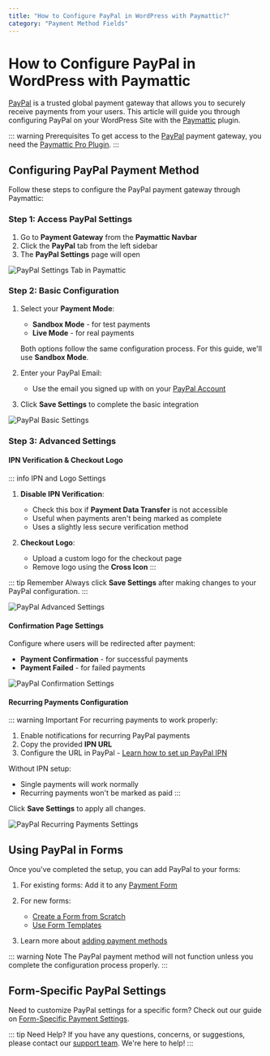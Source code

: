 ```yaml
---
title: "How to Configure PayPal in WordPress with Paymattic?"
category: "Payment Method Fields"
---
```

# How to Configure PayPal in WordPress with Paymattic

[PayPal](https://paypal.com/) is a trusted global payment gateway that allows you to securely receive payments from your users. This article will guide you through configuring PayPal on your WordPress Site with the [Paymattic](https://paymattic.com/) plugin.

::: warning Prerequisites
To get access to the [PayPal](https://paypal.com/) payment gateway, you need the [Paymattic Pro Plugin](../getting-started-with-paymattic/how-to-install-and-activate-paymattic-in-wordpress).
:::

## Configuring PayPal Payment Method

Follow these steps to configure the PayPal payment gateway through Paymattic:

### Step 1: Access PayPal Settings

1. Go to **Payment Gateway** from the **Paymattic Navbar**
2. Click the **PayPal** tab from the left sidebar
3. The **PayPal Settings** page will open

![PayPal Settings Tab in Paymattic](/images/payment-method-fields/how-to-configure-paypal-in-wordpress-with-paymattic/Paypal-tab-under-Payment-Gateway-scaled.webp)

### Step 2: Basic Configuration

1. Select your **Payment Mode**:
   - **Sandbox Mode** - for test payments
   - **Live Mode** - for real payments
   
   Both options follow the same configuration process. For this guide, we'll use **Sandbox Mode**.

2. Enter your PayPal Email:
   - Use the email you signed up with on your [PayPal Account](https://www.paypal.com/signin)

3. Click **Save Settings** to complete the basic integration

![PayPal Basic Settings](/images/payment-method-fields/how-to-configure-paypal-in-wordpress-with-paymattic/Payment-Mode-Paypal-Email.webp)

### Step 3: Advanced Settings

#### IPN Verification & Checkout Logo

::: info IPN and Logo Settings
1. **Disable IPN Verification**:
   - Check this box if **Payment Data Transfer** is not accessible
   - Useful when payments aren't being marked as complete
   - Uses a slightly less secure verification method
   
2. **Checkout Logo**:
   - Upload a custom logo for the checkout page
   - Remove logo using the **Cross Icon**
:::

::: tip Remember
Always click **Save Settings** after making changes to your PayPal configuration.
:::

![PayPal Advanced Settings](/images/payment-method-fields/how-to-configure-paypal-in-wordpress-with-paymattic/Disable-IPN-Verification-Checkout-Logo.webp)

#### Confirmation Page Settings

Configure where users will be redirected after payment:
- **Payment Confirmation** - for successful payments
- **Payment Failed** - for failed payments

![PayPal Confirmation Settings](/images/payment-method-fields/how-to-configure-paypal-in-wordpress-with-paymattic/Confirmation-Page-Settings.webp)

#### Recurring Payments Configuration

::: warning Important
For recurring payments to work properly:

1. Enable notifications for recurring PayPal payments
2. Copy the provided **IPN URL**
3. Configure the URL in PayPal - [Learn how to set up PayPal IPN](../payment-method-fields/how-to-set-paypal-ipn-in-wordpress-with-paymattic)

Without IPN setup:
- Single payments will work normally
- Recurring payments won't be marked as paid
:::

Click **Save Settings** to apply all changes.

![PayPal Recurring Payments Settings](/images/payment-method-fields/how-to-configure-paypal-in-wordpress-with-paymattic/PayPal-for-Recurring-Payments.webp)

## Using PayPal in Forms

Once you've completed the setup, you can add PayPal to your forms:

1. For existing forms: Add it to any [Payment Form](../form-editor/how-to-create-your-first-payment-form-in-a-minute-and-accept-payments-with-paymattic)

2. For new forms:
   - [Create a Form from Scratch](../form-editor/how-to-create-a-form-from-scratch-with-paymattic)
   - [Use Form Templates](../form-editor/simple-form-templates)

3. Learn more about [adding payment methods](../general-input-fields/how-to-use-the-payment-method-fields-section)

::: warning Note
The PayPal payment method will not function unless you complete the configuration process properly.
:::

## Form-Specific PayPal Settings

Need to customize PayPal settings for a specific form? Check out our guide on [Form-Specific Payment Settings](../form-settings/customize-form-specific-payment-settings).

::: tip Need Help?
If you have any questions, concerns, or suggestions, please contact our [support team](https://wpmanageninja.com/support-tickets/). We're here to help!
:::